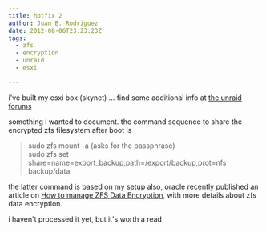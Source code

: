 ```yaml
---
title: hotfix 2
author: Juan B. Rodriguez
date: 2012-08-06T23:23:23Z
tags:
  - zfs
  - encryption
  - unraid
  - esxi

---
```


i've built my esxi box (skynet) ... find some additional info at <a href="http://lime-technology.com/forum/index.php?topic=21514.0" title="skynet + hal &amp; wopr (esxi head + 2 unraid das)" target="_blank">the unraid forums</a>

something i wanted to document. the command sequence to share the encrypted zfs filesystem after boot is

<blockquote>sudo zfs mount -a (asks for the passphrase) <br/>
sudo zfs set share=name=export_backup,path=/export/backup,prot=nfs backup/data 
</blockquote>

the latter command is based on my setup
also, oracle recently published an article on [How to manage ZFS Data Encryption](http://www.oracle.com/technetwork/articles/servers-storage-admin/manage-zfs-encryption-1715034.html), with more details about zfs data encryption.

i haven't processed it yet, but it's worth a read 
